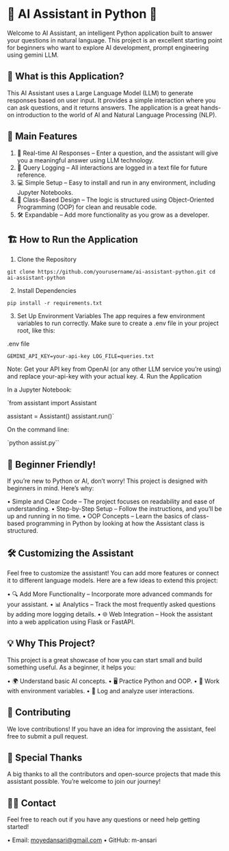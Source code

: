 # 💬 AI Assistant in Python 🌟

Welcome to AI Assistant, an intelligent Python application built to answer your questions in natural language. This project is an excellent starting point for beginners who want to explore AI development, prompt engineering using gemini LLM.

## 🚀 What is this Application?

This AI Assistant uses a Large Language Model (LLM) to generate responses based on user input. It provides a simple interaction where you can ask questions, and it returns answers. The application is a great hands-on introduction to the world of AI and Natural Language Processing (NLP).

## 🎯 Main Features

 1. 🧠 Real-time AI Responses – Enter a question, and the assistant will give you a meaningful answer using LLM technology.
 2. 📝 Query Logging – All interactions are logged in a text file for future reference.
 3. 💻 Simple Setup – Easy to install and run in any environment, including Jupyter Notebooks.
 4. 🔄 Class-Based Design – The logic is structured using Object-Oriented Programming (OOP) for clean and reusable code.
 5. 🛠️ Expandable – Add more functionality as you grow as a developer.

## 🏗️ How to Run the Application

1. Clone the Repository

`git clone https://github.com/yourusername/ai-assistant-python.git
cd ai-assistant-python`

2. Install Dependencies

`pip install -r requirements.txt`

3. Set Up Environment Variables
The app requires a few environment variables to run correctly. Make sure to create a .env file in your project root, like this:

.env file

``GEMINI_API_KEY=your-api-key
LOG_FILE=queries.txt``

 Note: Get your API key from OpenAI (or any other LLM service you’re using) and replace your-api-key with your actual key.
4. Run the Application

In a Jupyter Notebook:

`from assistant import Assistant

assistant = Assistant()
assistant.run()`

On the command line:

`python assist.py``

## 🌱 Beginner Friendly!

If you’re new to Python or AI, don’t worry! This project is designed with beginners in mind. Here’s why:

 • Simple and Clear Code – The project focuses on readability and ease of understanding.
 • Step-by-Step Setup – Follow the instructions, and you’ll be up and running in no time.
 • OOP Concepts – Learn the basics of class-based programming in Python by looking at how the Assistant class is structured.

## 🛠️ Customizing the Assistant

Feel free to customize the assistant! You can add more features or connect it to different language models. Here are a few ideas to extend this project:

 • 🔍 Add More Functionality – Incorporate more advanced commands for your assistant.
 • 📊 Analytics – Track the most frequently asked questions by adding more logging details.
 • 🌐 Web Integration – Hook the assistant into a web application using Flask or FastAPI.

## 💡 Why This Project?

This project is a great showcase of how you can start small and build something useful. As a beginner, it helps you:

 • 🌍 Understand basic AI concepts.
 • 🖥️ Practice Python and OOP.
 • 📂 Work with environment variables.
 • 📜 Log and analyze user interactions.

## 🎉 Contributing

We love contributions! If you have an idea for improving the assistant, feel free to submit a pull request.

## 👏 Special Thanks

A big thanks to all the contributors and open-source projects that made this assistant possible. You’re welcome to join our journey!

## 🧑‍💻 Contact

Feel free to reach out if you have any questions or need help getting started!

 • Email: moyedansari@gmail.com
 • GitHub: m-ansari

